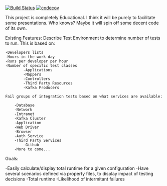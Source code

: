[![Build Status](https://travis-ci.org/swoogles/TTTT.svg?branch=master)](https://travis-ci.org/swoogles/TTTT)
[![codecov](https://codecov.io/gh/swoogles/TTTT/branch/master/graph/badge.svg)](https://codecov.io/gh/swoogles/TTTT)

This project is completely Educational. I think it will be purely to facilitate some presentations.
Who knows? Maybe it will spin off some decent code of its own.

Existing Features:
	Describe Test Environment to determine number of tests to run. This is based on:
	
	-Developers lists
	-Hours in the work day
	-Runs per developer per hour
	-Number of specific test classes
			-Applications
			-Mappers
			-Controllers
			-Third Party Resources
			-Kafka Producers

	Fail groups of integration tests based on what services are available:
	
		-Database
		-Network
		-Intranet
		-Kafka Cluster
		-Application
		-Web Driver
		-Browser
		-Auth Service
		-Third Party Services
			-Github
		-More to come...

Goals:

-Easily calculate/display total runtime for a given configuration
-Have several scenarios defined via property files, to display impact of testing decisions
		-Total runtime
		-Likelihood of intermitant failures

